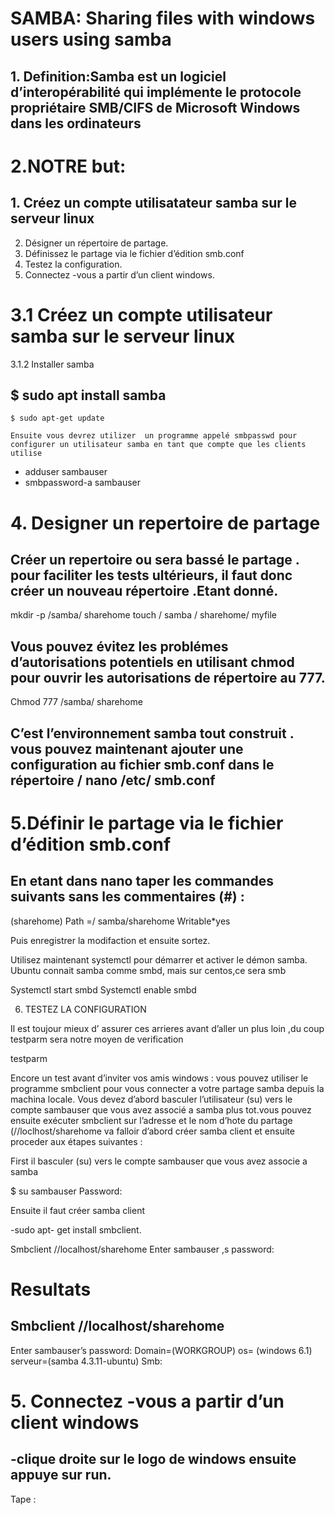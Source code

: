 
# SAMBA: Sharing files with windows users using samba  


## 1.	Definition:Samba est un logiciel d’interopérabilité qui implémente le protocole propriétaire SMB/CIFS de Microsoft Windows dans les ordinateurs 


# 2.NOTRE but:



## 1.	Créez un compte utilisatateur samba sur le serveur linux
   2.	Désigner un répertoire de partage.
   3.	Définissez le partage via le fichier d’édition smb.conf
   4.	Testez la configuration.
   5.	Connectez -vous a partir d’un client windows.
   
   
   
# 3.1 Créez un compte utilisateur samba sur le serveur linux

3.1.2 Installer samba 


 ## $ sudo  apt install  samba
    $ sudo apt-get update
    
    Ensuite vous devrez utilizer  un programme appelé smbpasswd pour configurer un utilisateur samba en tant que compte que les clients utilise
   - adduser sambauser
   - smbpassword-a sambauser
   
   
   # 4. Designer un repertoire de partage
   
   ## Créer  un repertoire ou sera bassé le partage . pour faciliter les tests ultérieurs, il faut donc  créer un nouveau répertoire .Etant donné.
 mkdir -p /samba/ sharehome
 touch / samba / sharehome/ myfile
 
 
 
 ## Vous pouvez évitez les problémes d’autorisations potentiels en utilisant chmod pour ouvrir les autorisations de répertoire au 777.
Chmod 777 /samba/ sharehome


## C’est l’environnement samba tout construit . vous pouvez maintenant ajouter une configuration au fichier  smb.conf dans le répertoire / nano /etc/ smb.conf


# 5.Définir le partage via le fichier d’édition smb.conf


## En etant dans nano taper les commandes suivants sans les commentaires (#) :



(sharehome)
Path =/ samba/sharehome
Writable*yes


Puis enregistrer la modifaction et ensuite sortez.


Utilisez maintenant systemctl pour démarrer et activer le démon samba. Ubuntu connait samba comme smbd, mais sur centos,ce sera smb



Systemctl start smbd
Systemctl enable smbd


6.	TESTEZ LA CONFIGURATION

Il est toujour mieux d’ assurer ces arrieres avant d’aller un plus loin ,du coup testparm sera notre moyen de verification 

testparm


Encore un test avant d’inviter vos amis windows : vous pouvez utiliser le programme smbclient pour vous connecter a votre partage samba
depuis la machina locale. Vous devez d’abord basculer l’utilisateur (su) vers le compte sambauser que vous avez associé a samba plus tot.vous  pouvez ensuite exécuter smbclient sur l’adresse et le nom d’hote du partage (//loclhost/sharehome va falloir d’abord créer samba client et ensuite proceder aux étapes suivantes :


First il basculer (su) vers le compte sambauser que vous avez associe a samba


$ su sambauser 
Password:


Ensuite il faut créer samba client 


-sudo apt- get install smbclient.


Smbclient //localhost/sharehome
Enter sambauser ,s password:


# Resultats


##  Smbclient //localhost/sharehome 
Enter sambauser’s password:
Domain=(WORKGROUP) os= (windows 6.1)  serveur=(samba 4.3.11-ubuntu)
Smb: 



# 5. Connectez -vous a partir d’un client windows 



## -clique droite sur le logo de windows ensuite appuye sur run.
Tape :








  








 
